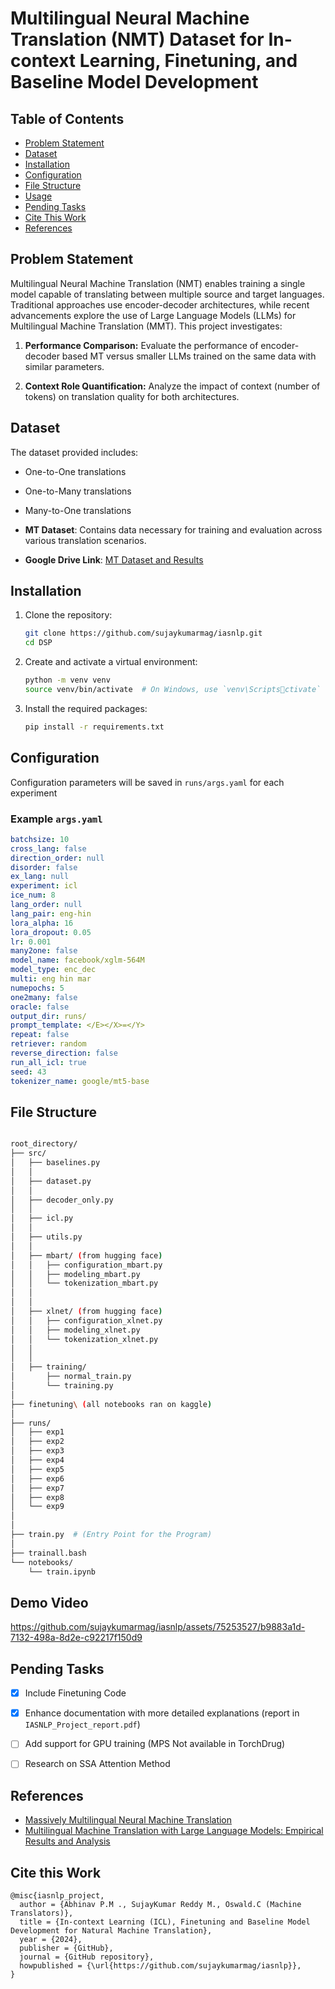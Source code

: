 # Multilingual Neural Machine Translation (NMT) Dataset for In-context Learning, Finetuning, and Baseline Model Development



## Table of Contents

- [Problem Statement](#problem-statement)
- [Dataset](#dataset)
- [Installation](#installation)
- [Configuration](#configuration)
- [File Structure](#file-structure)
- [Usage](#usage)
- [Pending Tasks](#pending-tasks)
- [Cite This Work](#cite-this-work)
- [References](#references)

## Problem Statement

Multilingual Neural Machine Translation (NMT) enables training a single model capable of translating between multiple source and target languages. Traditional approaches use encoder-decoder architectures, while recent advancements explore the use of Large Language Models (LLMs) for Multilingual Machine Translation (MMT). This project investigates:

1. **Performance Comparison:** Evaluate the performance of encoder-decoder based MT versus smaller LLMs trained on the same data with similar parameters.
   
2. **Context Role Quantification:** Analyze the impact of context (number of tokens) on translation quality for both architectures.


## Dataset

The dataset provided includes:
- One-to-One translations
- One-to-Many translations
- Many-to-One translations


- **MT Dataset**: Contains data necessary for training and evaluation across various translation scenarios.
- **Google Drive Link**: [MT Dataset and Results](https://drive.google.com/drive/folders/1rvzWJAMYXlZLI2l_FyIZ77jHNwaWTMFr?usp=sharing)


## Installation

1. Clone the repository:
   ```bash
   git clone https://github.com/sujaykumarmag/iasnlp.git
   cd DSP
   ```

2. Create and activate a virtual environment:
   ```bash
   python -m venv venv
   source venv/bin/activate  # On Windows, use `venv\Scriptsctivate`
   ```

3. Install the required packages:
   ```bash
   pip install -r requirements.txt
   ```

## Configuration

Configuration parameters will be saved in `runs/args.yaml` for each experiment

### Example `args.yaml`
```yaml
batchsize: 10
cross_lang: false
direction_order: null
disorder: false
ex_lang: null
experiment: icl
ice_num: 8
lang_order: null
lang_pair: eng-hin
lora_alpha: 16
lora_dropout: 0.05
lr: 0.001
many2one: false
model_name: facebook/xglm-564M
model_type: enc_dec
multi: eng hin mar
numepochs: 5
one2many: false
oracle: false
output_dir: runs/
prompt_template: </E></X>=</Y>
repeat: false
retriever: random
reverse_direction: false
run_all_icl: true
seed: 43
tokenizer_name: google/mt5-base


```
   
## File Structure
```bash

root_directory/
├── src/
│   ├── baselines.py
│   │
│   ├── dataset.py
│   │
│   ├── decoder_only.py
│   │
│   ├── icl.py
│   │
│   ├── utils.py
│   │
│   ├── mbart/ (from hugging face)
│   │   ├── configuration_mbart.py
│   │   ├── modeling_mbart.py 
│   │   └── tokenization_mbart.py
│   │
│   │
│   ├── xlnet/ (from hugging face)
│   │   ├── configuration_xlnet.py
│   │   ├── modeling_xlnet.py 
│   │   └── tokenization_xlnet.py
│   │
│   │
│   ├── training/
│       ├── normal_train.py
│       └── training.py
│  
├── finetuning\ (all notebooks ran on kaggle)
│  
├── runs/
│   ├── exp1
│   ├── exp2
│   ├── exp3
│   ├── exp4
│   ├── exp5 
│   ├── exp6
│   ├── exp7
│   ├── exp8
│   └── exp9
│   
│   
├── train.py  # (Entry Point for the Program)
│   
├── trainall.bash
└── notebooks/
    └── train.ipynb
```

## Demo Video

https://github.com/sujaykumarmag/iasnlp/assets/75253527/b9883a1d-7132-498a-8d2e-c92217f150d9



## Pending Tasks

- [x] Include Finetuning Code
- [x] Enhance documentation with more detailed explanations (report in `IASNLP_Project_report.pdf`)
- [ ] Add support for GPU training (MPS Not available in TorchDrug)
- [ ] Research on SSA Attention Method



## References

- [Massively Multilingual Neural Machine Translation](https://aclanthology.org/N19-1388.pdf)
- [Multilingual Machine Translation with Large Language Models: Empirical Results and Analysis](https://arxiv.org/pdf/2304.04675)


## Cite this Work


```
@misc{iasnlp_project,
  author = {Abhinav P.M ., SujayKumar Reddy M., Oswald.C (Machine Translators)},
  title = {In-context Learning (ICL), Finetuning and Baseline Model Development for Natural Machine Translation},
  year = {2024},
  publisher = {GitHub},
  journal = {GitHub repository},
  howpublished = {\url{https://github.com/sujaykumarmag/iasnlp}},
}
```

